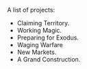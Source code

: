A list of projects:

* Claiming Territory.
* Working Magic.
* Preparing for Exodus.
* Waging Warfare
* New Markets.
* A Grand Construction.